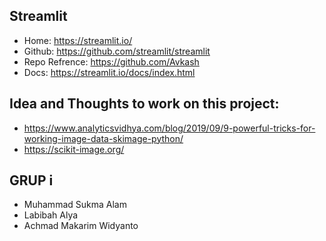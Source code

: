 

## Streamlit 
- Home: https://streamlit.io/
- Github: https://github.com/streamlit/streamlit
- Repo Refrence: https://github.com/Avkash
- Docs: https://streamlit.io/docs/index.html

## Idea and Thoughts to work on this project:
- https://www.analyticsvidhya.com/blog/2019/09/9-powerful-tricks-for-working-image-data-skimage-python/
- https://scikit-image.org/

## GRUP i
- Muhammad Sukma Alam
- Labibah Alya
- Achmad Makarim Widyanto
